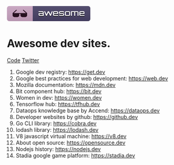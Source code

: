 <p>
	<img src="media/badge.svg"/>
	<h1>Awesome dev sites.</h1>
</p>
<p>
	<a href="code-of-conduct.md">Code</a>
	<a href="https://twitter.com/qbllr_">Twitter</a>
</p>
	<ol>
		<li>Google dev registry: <a href="https://get.dev/">https://get.dev</a> </li>
		<li>Google best practices for web development: <a href="https://web.dev/">https://web.dev</a></li>
		<li>Mozilla documentation:  <a href="https://mdn.dev/">https://mdn.dev</a></li>
		<li>Bit component hub: <a href="https://bit.dev/">https://bit.dev</a></li>
		<li>Women in dev: <a href="https://women.dev/">https://women.dev</a></li>
		<li>Tensorflow hub: <a href="https://tfhub.dev/">https://tfhub.dev</a></li>
		<li>Dataops knowledge base by Accend: <a href="https://dataops.dev/">https://dataops.dev</a></li>
		<li>Developer websites by github: <a href="https://github§.dev/">https://github.dev</a></li>
		<li>Go CLI library: <a href="https://cobra.dev/">https://cobra.dev</a></li>
		<li>lodash library: <a href="https://lodash.dev/">https://lodash.dev</a></li>
		<li>V8 javascript virtual machine: <a href="https://v8.dev/">https://v8.dev</a></li>
		<li>About open source: <a href="https://opensource.dev/">https://opensource.dev</a></li>
		<li>Nodejs history: <a href="https://nodejs.dev/">https://nodejs.dev</a></li>
		<li>Stadia google game platform: <a href="https://stadia.dev/">https://stadia.dev</a></li>
	</ol>
